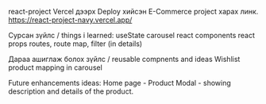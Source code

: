 react-project
Vercel дээрх Deploy хийсэн E-Commerce project харах линк. https://react-project-navy.vercel.app/

Сурсан зүйлс / things i learned: useState carousel react components react props routes, route map, filter (in details)

Дараа ашиглаж болох зүйлс / reusable compnents and ideas Wishlist product mapping in carousel


Future enhancements ideas:
Home page - Product Modal - showing description and details of the product. 
